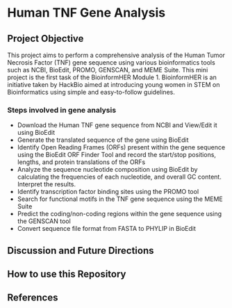 # Human TNF Gene Analysis
## Project Objective  
This project aims to perform a comprehensive analysis of the Human Tumor Necrosis Factor (TNF) gene sequence using various bioinformatics tools such as NCBI, BioEdit, PROMO, GENSCAN, and MEME Suite. This mini project is the first task of the BioinformHER Module 1. BioinformHER is an initiative taken by HackBio aimed at introducing young women in STEM on Bioinformatics using simple and easy-to-follow guidelines.
### Steps involved in gene analysis
* Download the Human TNF gene sequence from NCBI and View/Edit it using BioEdit
* Generate the translated sequence of the gene using BioEdit 
* Identify Open Reading Frames (ORFs) present within the gene sequence using the BioEdit ORF Finder Tool and record the start/stop positions, lengths, and protein translations of the ORFs 
* Analyze the sequence nucleotide composition using BioEdit by calculating the frequencies of each nucleotide, and overall GC content. Interpret the results. 
* Identify transcription factor binding sites using the PROMO tool 
* Search for functional motifs in the TNF gene sequence using the MEME Suite 
* Predict the coding/non-coding regions within the gene sequence using the GENSCAN tool 
* Convert sequence file format from FASTA to PHYLIP in BioEdit 

## Discussion and Future Directions 
## How to use this Repository 
## References 



